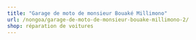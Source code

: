 ```yaml
---
title: "Garage de moto de monsieur Bouaké Millimono"
url: /nongoa/garage-de-moto-de-monsieur-bouake-millimono-2/
shop: réparation de voitures
---
```

